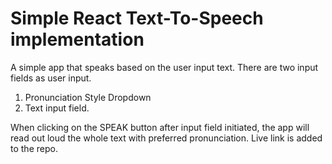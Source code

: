 # Simple React Text-To-Speech implementation

A simple app that speaks based on the user input text.
There are two input fields as user input.

1. Pronunciation Style Dropdown
2. Text input field.

When clicking on the SPEAK button after input field initiated, the app will read out loud the whole text with preferred pronunciation.
Live link is added to the repo.
